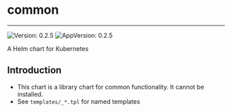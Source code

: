 # common

---
![Version: 0.2.5](https://img.shields.io/badge/Version-0.2.5-informational?style=flat-square)
![AppVersion: 0.2.5](https://img.shields.io/badge/AppVersion-0.2.5-informational?style=flat-square)

A Helm chart for Kubernetes

## Introduction

* This chart is a library chart for common functionality. It cannot be installed.
* See `templates/_*.tpl` for named templates
